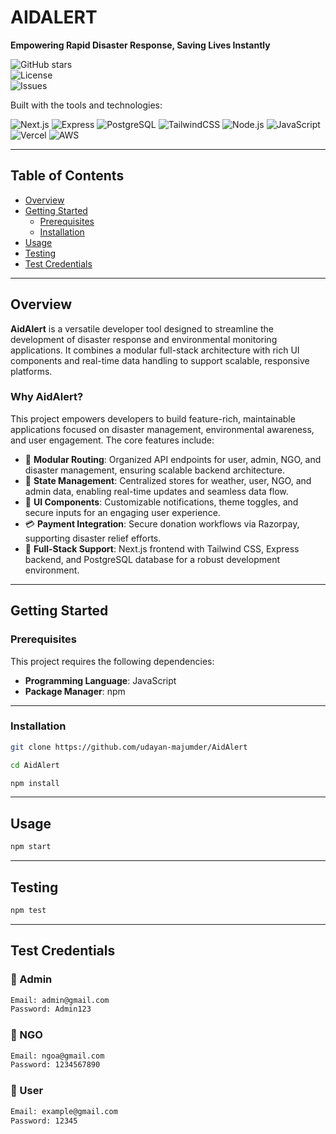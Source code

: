 # AIDALERT

**Empowering Rapid Disaster Response, Saving Lives Instantly**

![GitHub stars](https://img.shields.io/github/stars/udayan-majumder/AidAlert?style=social)  
![License](https://img.shields.io/github/license/udayan-majumder/AidAlert)  
![Issues](https://img.shields.io/github/issues/udayan-majumder/AidAlert)

Built with the tools and technologies:

![Next.js](https://img.shields.io/badge/Next.js-black?logo=next.js)
![Express](https://img.shields.io/badge/Express.js-000000?logo=express)
![PostgreSQL](https://img.shields.io/badge/PostgreSQL-336791?logo=postgresql)
![TailwindCSS](https://img.shields.io/badge/TailwindCSS-38B2AC?logo=tailwindcss)
![Node.js](https://img.shields.io/badge/Node.js-339933?logo=node.js)
![JavaScript](https://img.shields.io/badge/JavaScript-F7DF1E?logo=javascript)
![Vercel](https://img.shields.io/badge/Vercel-000?logo=vercel)
![AWS](https://img.shields.io/badge/AWS-232F3E?logo=amazon-aws)

---

## Table of Contents

- [Overview](#overview)
- [Getting Started](#getting-started)
  - [Prerequisites](#prerequisites)
  - [Installation](#installation)
- [Usage](#usage)
- [Testing](#testing)
- [Test Credentials](#test-credentials)

---

## Overview

**AidAlert** is a versatile developer tool designed to streamline the development of disaster response and environmental monitoring applications. It combines a modular full-stack architecture with rich UI components and real-time data handling to support scalable, responsive platforms.

### Why AidAlert?

This project empowers developers to build feature-rich, maintainable applications focused on disaster management, environmental awareness, and user engagement. The core features include:

- 🔁 **Modular Routing**: Organized API endpoints for user, admin, NGO, and disaster management, ensuring scalable backend architecture.
- 📘 **State Management**: Centralized stores for weather, user, NGO, and admin data, enabling real-time updates and seamless data flow.
- 🎨 **UI Components**: Customizable notifications, theme toggles, and secure inputs for an engaging user experience.
- 💳 **Payment Integration**: Secure donation workflows via Razorpay, supporting disaster relief efforts.
- 🚀 **Full-Stack Support**: Next.js frontend with Tailwind CSS, Express backend, and PostgreSQL database for a robust development environment.

---

## Getting Started

### Prerequisites

This project requires the following dependencies:

- **Programming Language**: JavaScript  
- **Package Manager**: npm

---

### Installation

```bash
git clone https://github.com/udayan-majumder/AidAlert
```

```bash
cd AidAlert
```

```bash
npm install
```

---

## Usage

```bash
npm start
```

---

## Testing

```bash
npm test
```

---

## Test Credentials

### 👑 Admin

```bash
Email: admin@gmail.com
Password: Admin123
```

### 🏥 NGO

```bash
Email: ngoa@gmail.com
Password: 1234567890
```

### 👤 User

```bash
Email: example@gmail.com
Password: 12345
```

